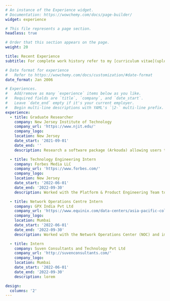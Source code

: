```yaml
---
# An instance of the Experience widget.
# Documentation: https://wowchemy.com/docs/page-builder/
widget: experience

# This file represents a page section.
headless: true

# Order that this section appears on the page.
weight: 20

title: Recent Experience
subtitle: For complete work history refer to my [curriculum vitae](uploads/cv.pdf).

# Date format for experience
#   Refer to https://wowchemy.com/docs/customization/#date-format
date_format: Jan 2006

# Experiences.
#   Add/remove as many `experience` items below as you like.
#   Required fields are `title`, `company`, and `date_start`.
#   Leave `date_end` empty if it's your current employer.
#   Begin multi-line descriptions with YAML's `|2-` multi-line prefix.
experience:
  - title: Graduate Researcher
    company: New Jersey Institute of Technology
    company_url: 'https://www.njit.edu/'
    company_logo:
    location: New Jersey
    date_start: '2021-09-01'
    date_end: ''
    description: Research a software package (Arkouda) allowing users to interactively issue massive parallel computations on distributed data using functions and syntax that mimic NumPy (the underlying computational library used in most Python data science workflows). Another objective of my work was to test how a user can experience Arkouda, do a performance comparison study and craft tutorials for Data Analytics using Arkouda.

  - title: Technology Engineering Intern
    company: Forbes Media LLC
    company_url: 'https://www.forbes.com/'
    company_logo:
    location: New Jersey
    date_start: '2022-06-01'
    date_end: '2022-09-30'
    description: Worked with the Platform & Product Engineering Team to improve the in-house Content Management System Bertie. Additionally, I collaborated with cross-functional teams using Jira and delivered well-documented work. I was also a part of developing the new Mobile Application for Forbes Daily Dozen, replacing the existing technology to drive more traffic.

  - title: Network Operations Centre Intern
    company: GPX India Pvt Ltd
    company_url: 'https://www.equinix.com/data-centers/asia-pacific-colocation/india-colocation/mumbai-data-centers/mb1'
    company_logo:
    location: Mumbai
    date_start: '2022-06-01'
    date_end: '2022-09-30'
    description: Worked with the Network Operations Center (NOC) and improved the workflow of Building Management System (BMS) by visualizing the existing Chiller Plants' data using Python.

  - title: Intern
    company: Suven Consultants and Technology Pvt Ltd
    company_url: 'http://suvenconsultants.com/'
    company_logo:
    location: Mumbai
    date_start: '2022-06-01'
    date_end: '2022-09-30'
    description: lorem

design:
  columns: '2'
---
```

